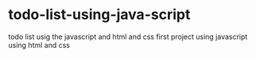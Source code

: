 # todo-list-using-java-script
todo list usig the javascript and html and css
first project using javascript using html and css
